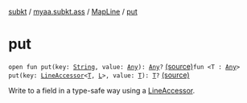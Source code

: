 [subkt](../../index.md) / [myaa.subkt.ass](../index.md) / [MapLine](index.md) / [put](./put.md)

# put

`open fun put(key: `[`String`](https://kotlinlang.org/api/latest/jvm/stdlib/kotlin/-string/index.html)`, value: `[`Any`](https://kotlinlang.org/api/latest/jvm/stdlib/kotlin/-any/index.html)`): `[`Any`](https://kotlinlang.org/api/latest/jvm/stdlib/kotlin/-any/index.html)`?` [(source)](https://github.com/Myaamori/SubKt/blob/0.1.11/src/main/kotlin/myaa/subkt/ass/parser.kt#L392)`fun <T : `[`Any`](https://kotlinlang.org/api/latest/jvm/stdlib/kotlin/-any/index.html)`> put(key: `[`LineAccessor`](../-line-accessor/index.md)`<`[`T`](put.md#T)`, `[`L`](index.md#L)`>, value: `[`T`](put.md#T)`): `[`T`](put.md#T)`?` [(source)](https://github.com/Myaamori/SubKt/blob/0.1.11/src/main/kotlin/myaa/subkt/ass/parser.kt#L401)

Write to a field in a type-safe way using a [LineAccessor](../-line-accessor/index.md).

